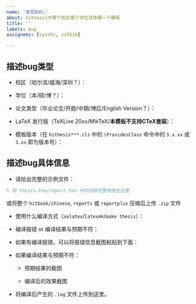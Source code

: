 ```yaml
---
name: '发现BUG:'
about: hithesis中哪个校区哪个学位具体哪一个模板
title: ''
labels: bug
assignees: [syvshc, xiF616]

---
```


## 描述bug类型

- 校区（哈尔滨/威海/深圳？）：

- 学位（本/硕/博？）：

- 论文类型（毕业论文/开题/中期/博后/English Version？）：

- LaTeX 发行版（TeXLive 20xx/MikTeX/**本模板不支持CTeX套装**）：

- 模板版本（在 `hithesis***.cls` 中的 `\ProvidesClass` 命令中的 `3.x.xx` 或 `3.xx` 即为版本号）：

## 描述bug具体信息

- 请给出完整的示例文件：

```latex
% 将 thesis.tex/report.tex 中的内容完整地放在这里

```

或将整个 `hitbook/chinese`, `reports` 或 `reportplus` 压缩后上传 `.zip` 文件

- 使用什么编译方式（`xelatex`/`latexmk`/`make thesis`）：
- 编译报错 or 编译结果与预期不符：

- 如果有编译报错，可以将报错信息截图粘贴到下面：

- 如果编译结果与预期不符：
  - 预期结果的截图

  - 编译后的效果截图

- 将编译后产生的 `.log` 文件上传到这里。